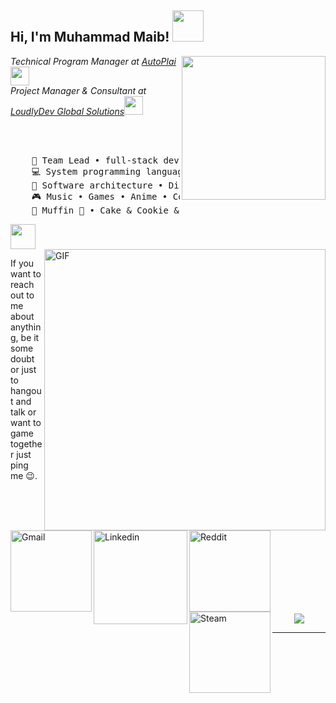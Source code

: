<h2> Hi, I'm Muhammad Maib! <img src="https://media.giphy.com/media/mGcNjsfWAjY5AEZNw6/giphy.gif" width="50"></h2>
<img align='right' src="https://media0.giphy.com/media/v1.Y2lkPTc5MGI3NjExYXgzZml2cDE4dHU0bGdwdWRhdzRodTB5MGkxZWZxb3ZrM2JpZzJsZiZlcD12MV9pbnRlcm5hbF9naWZfYnlfaWQmY3Q9Zw/3oKIPnAiaMCws8nOsE/giphy.webp" width="230">
<p><em>Technical Program Manager at <a href="https://autoplai.com/">AutoPlai</a><img src="https://media.giphy.com/media/fYSnHlufseco8Fh93Z/giphy.gif" width="30"></br>Project Manager & Consultant at <a href="http://loudlydev.com/">LoudlyDev Global Solutions</a><img src="https://media.giphy.com/media/WUlplcMpOCEmTGBtBW/giphy.gif" width="30"> 
</em></p>

<br><br>
<pre>
    💼 Team Lead • full-stack dev • Platform Engineer • white-label solutions
    💻 System programming languages • PHP • Python • ReactJS • React Native
    📖 Software architecture • Distributed systems • ERP • IMS • CMS
    🎮 Music • Games • Anime • Code • Art
    🐾 Muffin 🐰 • Cake & Cookie & Pudim & Quindim 🐤🐥
</pre>

<img src="https://raw.githubusercontent.com/innng/innng/master/assets/kyubey.gif" height="40" />

</br>
<img hight="320" width="450" align="right" alt="GIF" src="https://github.com/Xx-Ashutosh-xX/Xx-Ashutosh-xX/blob/master/assets/93195.gif">


If you want to reach out to me about anything, be it some doubt or just to hangout and talk or want to game together just ping me 😉.

<a href="mailto:admin@loudlydev.com">
 <img align="left" alt="Gmail" width="130" hight="100" src="https://github.com/Xx-Ashutosh-xX/Xx-Ashutosh-xX/blob/master/assets/icons/gmail.png" />
</a>
<a href="https://www.linkedin.com/in/muhammad-maib-shabbir-78a56b15b/">
  <img align="left" alt="Linkedin" width="150" hight="100" src="https://github.com/Xx-Ashutosh-xX/Xx-Ashutosh-xX/blob/master/assets/icons/linkedin.png" />
</br>
</br>
</br>
</a>
<a href="https://www.reddit.com/user/Grand_Association159/">
  <img align="left" alt=" Reddit" width="130" hight="100" src="https://github.com/Xx-Ashutosh-xX/Xx-Ashutosh-xX/blob/master/assets/icons/reddit.png" />
</a>
<a href="https://steamcommunity.com/id/flamedota">
  <img align="left" alt="Steam" width="130" hight="100" src="https://github.com/Xx-Ashutosh-xX/Xx-Ashutosh-xX/blob/master/assets/icons/steam.png" />
</a>
 </p>
 

</br>
</br>
</br>
</br>
</br>
</br>
</br>

<p align="center" >  
  <a href="https://github.com/flamedoto/github-readme-stats"> 
<img  src="![Top Langs](https://github-readme-stats.vercel.app/api/top-langs/?username=flamedoto&layout=compact)"/>
  </a>
  </p>

*************
